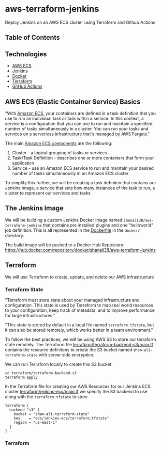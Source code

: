 # aws-terraform-jenkins

Deploy Jenkins on an AWS ECS cluster using Terraform and Github Actions

## Table of Contents

## Technologies

- [AWS ECS](https://docs.aws.amazon.com/AmazonECS/latest/developerguide/Welcome.html)
- [Jenkins](https://www.jenkins.io/doc/)
- [Docker](https://docs.docker.com/)
- [Terraform](https://www.terraform.io/docs)
- [GitHub Actions](https://docs.github.com/en/actions)

## AWS ECS (Elastic Container Service) Basics

"With [Amazon ECS](https://docs.aws.amazon.com/AmazonECS/latest/developerguide/Welcome.html), your containers are defined in a task definition that you use to run an individual task or task within a service. In this context, a service is a configuration that you can use to run and maintain a specified number of tasks simultaneously in a cluster. You can run your tasks and services on a serverless infrastructure that's managed by AWS Fargate."

The main [Amazon ECS components](https://docs.aws.amazon.com/AmazonECS/latest/developerguide/welcome-features.html) are the following:

1. Cluster - a logical grouping of tasks or services
2. Task/Task Definition - describes one or more containers that form your application
3. Service - use an Amazon ECS service to run and maintain your desired number of tasks simultaneously in an Amazon ECS cluster

To simplify this further, we will be creating a task definiton that contains our Jenkins image, a service that sets how many instances of the task to run, a cluster to represent our services and tasks. 

## The Jenkins Image

We will be building a custom Jenkins Docker image named `shanali38/aws-terraform-jenkins` that contains pre installed plugins and one "helloworld" job definition. This is all represented in the [Dockerfile](docker/Dockerfile) in the `docker/` directory. 

The build image will be pushed to a Docker Hub Repository: https://hub.docker.com/repository/docker/shanali38/aws-terraform-jenkins

## Terraform

We will use Terraform to create, update, and delete our AWS infrastructure

### Terraform State

"Terraform must store state about your managed infrastructure and configuration. This state is used by Terraform to map real world resources to your configuration, keep track of metadata, and to improve performance for large infrastructures."

"This state is stored by default in a local file named `terraform.tfstate`, but it can also be stored remotely, which works better in a team environment."

To follow the best practices, we will be using AWS S3 to store our terraform state remotely. The Terraform file [terraform/terraform-backend-s3/main.tf](terraform/terraform-backend-s3/main.tf) contains the resource definitons to create the S3 bucket named `shan-ali-terraform-state` with server side encryption. 

We can run Terraform locally to create this S3 bucket. 

```
cd terraform/terraform-backend-s3
terraform apply 
```

In the Terraform file for creating our AWS Resources for our Jenkins ECS cluster [terraform/jenkins-ecs/main.tf](terraform/jenkins-ecs/main.tf) we specify the S3 backend to use along with the `terraform.tfstate` to store

```
terraform {
  backend "s3" {
    bucket = "shan-ali-terraform-state"
    key    = "ecs/jenkins-ecs/terraform.tfstate"
    region = "us-east-1"
  }
}
```

### Terraform 


